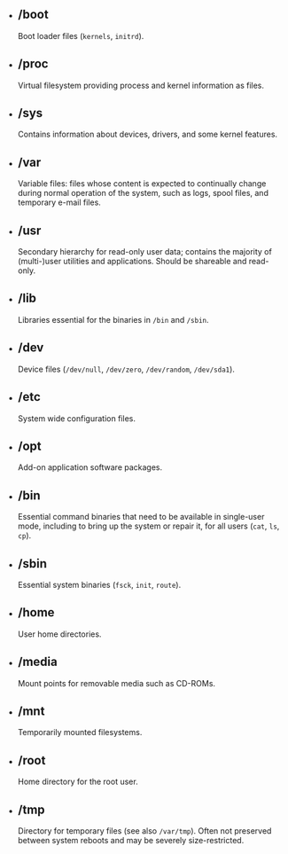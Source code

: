 - ## /boot
	Boot loader files (`kernels`, `initrd`).
- ## /proc
	Virtual filesystem providing process and kernel information as files.
- ## /sys
	Contains information about devices, drivers, and some kernel features.
- ## /var
	Variable files: files whose content is expected to continually change during normal operation of the system, such as logs, spool files, and temporary e-mail files.
- ## /usr
	Secondary hierarchy for read-only user data; contains the majority of (multi-)user utilities and applications. Should be shareable and read-only.
- ## /lib
	Libraries essential for the binaries in `/bin` and `/sbin`.
- ## /dev
	Device files (`/dev/null`, `/dev/zero`, `/dev/random`, `/dev/sda1`).
- ## /etc
	System wide configuration files.
- ## /opt
	Add-on application software packages.
- ## /bin
	Essential command binaries that need to be available in single-user mode, including to bring up the system or repair it, for all users (`cat`, `ls`, `cp`).
- ## /sbin
	Essential system binaries (`fsck`, `init`, `route`).
- ## /home
	User home directories.
- ## /media
	Mount points for removable media such as CD-ROMs.
- ## /mnt
	Temporarily mounted filesystems.
- ## /root
	Home directory for the root user.
- ## /tmp
	Directory for temporary files (see also `/var/tmp`). Often not preserved between system reboots and may be severely size-restricted.
